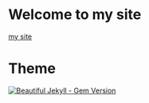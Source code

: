 # Welcome to my site

[my site](https://tdhltc.github.io/)


# Theme
[![Beautiful Jekyll - Gem Version](https://rubygems.org/gems/beautiful-jekyll-theme)](https://rubygems.org/gems/beautiful-jekyll-theme)

